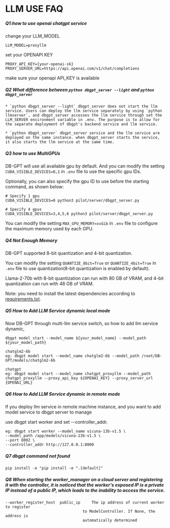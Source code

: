 LLM USE FAQ
==================================
##### Q1:how to use openai chatgpt service
change your LLM_MODEL
````shell
LLM_MODEL=proxyllm
````

set your OPENAPI KEY

````shell
PROXY_API_KEY={your-openai-sk}
PROXY_SERVER_URL=https://api.openai.com/v1/chat/completions
````

make sure your openapi API_KEY is available

##### Q2 What difference between `python dbgpt_server --light` and `python dbgpt_server`

```{note}
* `python dbgpt_server --light` dbgpt_server does not start the llm service. Users can deploy the llm service separately by using `python llmserver`, and dbgpt_server accesses the llm service through set the LLM_SERVER environment variable in .env. The purpose is to allow for the separate deployment of dbgpt's backend service and llm service.

* `python dbgpt_server` dbgpt_server service and the llm service are deployed on the same instance. when dbgpt_server starts the service, it also starts the llm service at the same time.

```

##### Q3 how to use MultiGPUs

DB-GPT will use all available gpu by default. And you can modify the setting `CUDA_VISIBLE_DEVICES=0,1` in `.env` file
to use the specific gpu IDs.

Optionally, you can also specify the gpu ID to use before the starting command, as shown below:

````shell
# Specify 1 gpu
CUDA_VISIBLE_DEVICES=0 python3 pilot/server/dbgpt_server.py

# Specify 4 gpus
CUDA_VISIBLE_DEVICES=3,4,5,6 python3 pilot/server/dbgpt_server.py
````

You can modify the setting `MAX_GPU_MEMORY=xxGib` in `.env` file to configure the maximum memory used by each GPU.

##### Q4 Not Enough Memory

DB-GPT supported 8-bit quantization and 4-bit quantization.

You can modify the setting `QUANTIZE_8bit=True` or `QUANTIZE_4bit=True` in `.env` file to use quantization(8-bit quantization is enabled by default).

Llama-2-70b with 8-bit quantization can run with 80 GB of VRAM, and 4-bit quantization can run with 48 GB of VRAM.

Note: you need to install the latest dependencies according to [requirements.txt](https://github.com/eosphoros-ai/DB-GPT/blob/main/requirements.txt).

##### Q5 How to Add LLM Service dynamic local mode

Now DB-GPT through multi-llm service switch, so how to add llm service dynamic,

```commandline
dbgpt model start --model_name ${your_model_name} --model_path ${your_model_path}

chatglm2-6b
eg: dbgpt model start --model_name chatglm2-6b --model_path /root/DB-GPT/models/chatglm2-6b

chatgpt
eg: dbgpt model start --model_name chatgpt_proxyllm --model_path chatgpt_proxyllm --proxy_api_key ${OPENAI_KEY} --proxy_server_url {OPENAI_URL}
```
##### Q6 How to Add LLM Service dynamic in remote mode
If you  deploy llm service in remote machine instance, and you want to add model service to dbgpt server to manage

use dbgpt start worker and set --controller_addr.

```commandline
eg: dbgpt start worker --model_name vicuna-13b-v1.5 \
--model_path /app/models/vicuna-13b-v1.5 \
--port 8002 \
--controller_addr http://127.0.0.1:8000

```

##### Q7 dbgpt command not found

```commandline
pip install -e "pip install -e ".[default]"
```

##### Q8 When starting the worker_manager on a cloud server and registering it with the controller, it is noticed that the worker's exposed IP is a private IP instead of a public IP, which leads to the inability to access the service.

```commandline
--worker_register_host  public_ip     The ip address of current worker to register
                                  to ModelController. If None, the address is
                                  automatically determined
```



